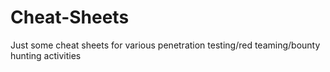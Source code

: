 # Cheat-Sheets
Just some cheat sheets for various penetration testing/red teaming/bounty hunting activities

